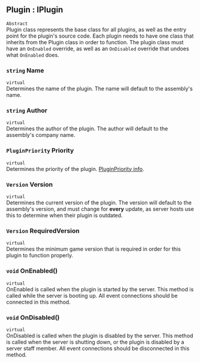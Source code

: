 ## Plugin<TConfig> : IPlugin<TConfig>
`Abstract`  
Plugin class represents the base class for all plugins, as well as the entry point for the plugin's source code. Each plugin needs to have one class that inherits from the Plugin class in order to function. The plugin class must have an `OnEnabled` override, as well as an `OnDisabled` override that undoes what `OnEnabled` does.  

### `string` Name
`virtual`  
Determines the name of the plugin. The name will default to the assembly's name.

### `string` Author
`virtual`  
Determines the author of the plugin. The author will default to the assembly's company name.

### `PluginPriority` Priority
`virtual`  
Determines the priority of the plugin. [PluginPriority info](https://github.com/SCPET/PluginFramework-Docs/blob/master/PluginAPI/Enums/PluginPriority.md).

### `Version` Version
`virtual`  
Determines the current version of the plugin. The version will default to the assembly's version, and must change for **every** update, as server hosts use this to determine when their plugin is outdated.

### `Version` RequiredVersion
`virtual`  
Determines the minimum game version that is required in order for this plugin to function properly.

### `void` OnEnabled()
`virtual`  
OnEnabled is called when the plugin is started by the server. This method is called while the server is booting up. All event connections should be connected in this method.

### `void` OnDisabled()
`virtual`  
OnDisabled is called when the plugin is disabled by the server. This method is called when the server is shutting down, or the plugin is disabled by a server staff member. All event connections should be disconnected in this method.
